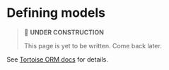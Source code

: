 # Defining models

> 🚧 **UNDER CONSTRUCTION**
>
> This page is yet to be written. Come back later.

See [Tortoise ORM docs](https://tortoise-orm.readthedocs.io/en/latest/models.html/) for details.
